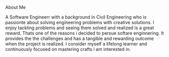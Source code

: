 About Me

A Software Engineerr with a background in Civil Engineering who is passionte about solving engineering problems with creative solutions. I enjoy tackling problems and seeing them solved and realized is a great reward. Thats one of the reasons i decided to persue softare enginnering. It provides the the challenges and has a tangible and rewarding outcome when the project is realized.  I consider myself a lifelong learner and continuously focused on mastering crafts i am interested in.
